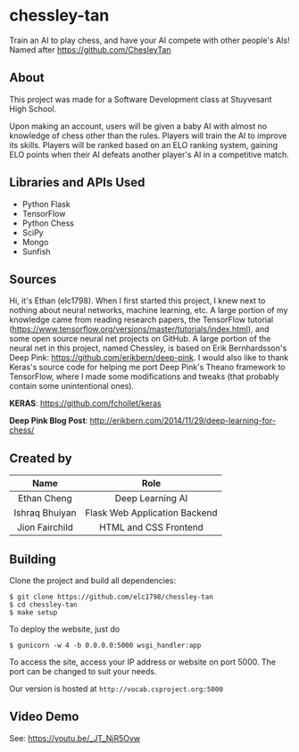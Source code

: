 # chessley-tan

Train an AI to play chess, and have your AI compete with other people's AIs! Named after https://github.com/ChesleyTan

## About

This project was made for a Software Development class at Stuyvesant High
School.

Upon making an account, users will be given a baby AI with almost no knowledge
of chess other than the rules. Players will train the AI to improve its skills.
Players will be ranked based on an ELO ranking system, gaining ELO points when
their AI defeats another player's AI in a competitive match.

## Libraries and APIs Used

 - Python Flask
 - TensorFlow
 - Python Chess
 - SciPy
 - Mongo
 - Sunfish

## Sources

Hi, it's Ethan (elc1798). When I first started this project, I knew next to
nothing about neural networks, machine learning, etc. A large portion of my
knowledge came from reading research papers, the TensorFlow tutorial
(https://www.tensorflow.org/versions/master/tutorials/index.html), and some
open source neural net projects on GitHub. A large portion of the neural net in
this project, named Chessley, is based on Erik Bernhardsson's Deep Pink:
https://github.com/erikbern/deep-pink. I would also like to thank Keras's source
code for helping me port Deep Pink's Theano framework to TensorFlow, where I
made some modifications and tweaks (that probably contain some unintentional
ones).

**KERAS**: https://github.com/fchollet/keras

**Deep Pink Blog Post**: http://erikbern.com/2014/11/29/deep-learning-for-chess/

## Created by
|      Name       |              Role               |
| :--------------:| :-----------------------------: |
|   Ethan Cheng   |        Deep Learning AI         |
| Ishraq Bhuiyan  | Flask Web Application Backend   |
| Jion Fairchild  |     HTML and CSS Frontend       |

## Building

Clone the project and build all dependencies:
```
$ git clone https://github.com/elc1798/chessley-tan
$ cd chessley-tan
$ make setup
```

To deploy the website, just do
```
$ gunicorn -w 4 -b 0.0.0.0:5000 wsgi_handler:app
```

To access the site, access your IP address or website on port 5000. The port can
be changed to suit your needs.

Our version is hosted at `http://vocab.csproject.org:5000`

## Video Demo

See: https://youtu.be/_JT_NjR5Ovw

